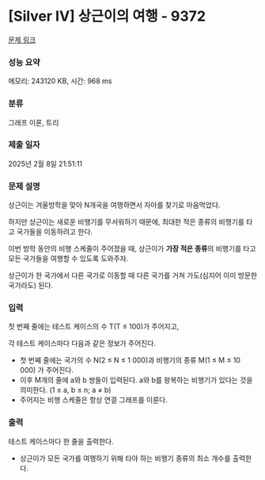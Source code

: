 # [Silver IV] 상근이의 여행 - 9372 

[문제 링크](https://www.acmicpc.net/problem/9372) 

### 성능 요약

메모리: 243120 KB, 시간: 968 ms

### 분류

그래프 이론, 트리

### 제출 일자

2025년 2월 8일 21:51:11

### 문제 설명

<p style="user-select: auto !important;">상근이는 겨울방학을 맞아 N개국을 여행하면서 자아를 찾기로 마음먹었다. </p>

<p style="user-select: auto !important;">하지만 상근이는 새로운 비행기를 무서워하기 때문에, 최대한 적은 종류의 비행기를 타고 국가들을 이동하려고 한다.</p>

<p style="user-select: auto !important;">이번 방학 동안의 비행 스케줄이 주어졌을 때, 상근이가 <strong style="user-select: auto !important;">가장 적은 종류</strong>의 비행기를 타고 모든 국가들을 여행할 수 있도록 도와주자.</p>

<p style="user-select: auto !important;">상근이가 한 국가에서 다른 국가로 이동할 때 다른 국가를 거쳐 가도(심지어 이미 방문한 국가라도) 된다.</p>

### 입력 

 <p style="user-select: auto !important;">첫 번째 줄에는 테스트 케이스의 수 T(T ≤ 100)가 주어지고,</p>

<p style="user-select: auto !important;">각 테스트 케이스마다 다음과 같은 정보가 주어진다.</p>

<ul style="user-select: auto !important;">
	<li style="user-select: auto !important;">첫 번째 줄에는 국가의 수 N(2 ≤ N ≤ 1 000)과 비행기의 종류 M(1 ≤ M ≤ 10 000) 가 주어진다.</li>
	<li style="user-select: auto !important;">이후 M개의 줄에 a와 b 쌍들이 입력된다. a와 b를 왕복하는 비행기가 있다는 것을 의미한다. (1 ≤ a, b ≤ n; a ≠ b) </li>
	<li style="user-select: auto !important;">주어지는 비행 스케줄은 항상 연결 그래프를 이룬다.</li>
</ul>

### 출력 

 <p style="user-select: auto !important;">테스트 케이스마다 한 줄을 출력한다.</p>

<ul style="user-select: auto !important;">
	<li style="user-select: auto !important;">상근이가 모든 국가를 여행하기 위해 타야 하는 비행기 종류의 최소 개수를 출력한다.</li>
</ul>


